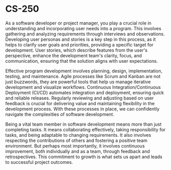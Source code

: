 # CS-250



As a software developer or project manager, you play a crucial role in understanding and incorporating user needs into a program. This involves gathering and analyzing requirements through interviews and observations. Developing user personas and stories is a key step in this process, as it helps to clarify user goals and priorities, providing a specific target for development. User stories, which describe features from the user's perspective, enhance the development team's clarity, focus, and communication, ensuring that the solution aligns with user expectations.

Effective program development involves planning, design, implementation, testing, and maintenance. Agile processes like Scrum and Kanban are not just buzzwords, they are powerful tools that help us manage iterative development and visualize workflows. Continuous Integration/Continuous Deployment (CI/CD) automates integration and deployment, ensuring quick and reliable releases. Regularly reviewing and adjusting based on user feedback is crucial for delivering value and maintaining flexibility in the development process. With these processes in place, we can confidently navigate the complexities of software development.

Being a vital team member in software development means more than just completing tasks. It means collaborating effectively, taking responsibility for tasks, and being adaptable to changing requirements. It also involves respecting the contributions of others and fostering a positive team environment. But perhaps most importantly, it involves continuous improvement, both individually and as a team, through feedback and retrospectives. This commitment to growth is what sets us apart and leads to successful project outcomes.
